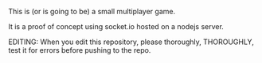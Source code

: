 This is (or is going to be) a small multiplayer game.

It is a proof of concept using socket.io hosted on a nodejs server.

EDITING:
  When you edit this repository, please thoroughly, THOROUGHLY, test it for errors before pushing to the repo.
